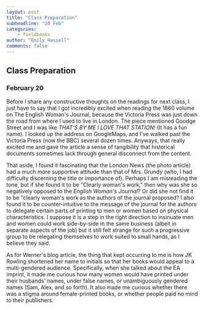 ```yaml
---
layout: post
title: "Class Preparation"
subheadline: "20 Feb"
categories:
    - fieldbooks
author: "Emily Hassell"
comments: false
---
```


## Class Preparation
### February 20

Before I share any constructive thoughts on the readings for next class, I just have to say that I got incredibly excited when reading the 1860 volume on The English Woman's Journal, because the Victoria Press was just down the road from where I used to live in London. The piece mentioned Goodge Street and I was like _THAT'S BY ME I LOVE THAT STATION!_ (It has a fun name). I looked up the address on GoogleMaps, and I've walked past the Victoria Press (now the BBC) several dozen times. Anyways, that really excited me and gave the article a sense of tangibility that historical documents sometimes lack through general disconnect from the content.

That aside, I found it fascinating that the London News (the photo article) had a much more supportive attitude than that of Mrs. Grundy (who, I had difficulty discerning the title or importance of). Perhaps I am misreading the tone, but if she found it to be "Clearly woman's work," then why was she so negatively opposed to the _English Woman's Journal_? Or did she not find it to be "clearly woman's work as the authors of the journal proposed? I also found it to be counter-intuitive to the message of the journal for the authors to delegate certain parts of printing to men or women based on physical characteristics. I suppose it is a step in the right direction to insinuate men and women could work side-by-side in the same business (albeit in separate aspects of the job) but it still felt strange for such a progressive group to be relegating themselves to work suited to small hands, as I believe they said.

As for Werner's blog article, the thing that kept occurring to me is how JK Rowling shortened her name to initials so that her books would appeal to a multi-gendered audience. Specifically, when she talked about the EA imprint, it made me curious how many women would have printed under their husbands' names, under false names, or unambiguously gendered names (Sam, Alex, and so forth). It also made me curious whether there was a stigma around female-printed books, or whether people paid no mind to their publishers. 